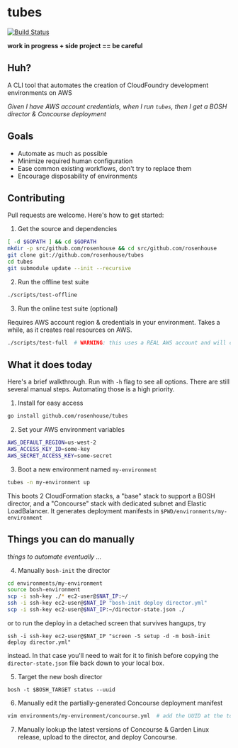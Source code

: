 # tubes
[![Build Status](https://api.travis-ci.org/rosenhouse/tubes.png?branch=master)](http://travis-ci.org/rosenhouse/tubes)

**work in progress + side project == be careful**

## Huh?
A CLI tool that automates the creation of CloudFoundry development environments on AWS

*Given I have AWS account credentials, when I run `tubes`, then I get a BOSH director & Concourse deployment*

## Goals
- Automate as much as possible
- Minimize required human configuration
- Ease common existing workflows, don't try to replace them
- Encourage disposability of environments

## Contributing
Pull requests are welcome.  Here's how to get started:

1. Get the source and dependencies
 ```bash
 [ -d $GOPATH ] && cd $GOPATH
 mkdir -p src/github.com/rosenhouse && cd src/github.com/rosenhouse
 git clone git://github.com/rosenhouse/tubes
 cd tubes
 git submodule update --init --recursive
 ```

2. Run the offline test suite
 ```bash
 ./scripts/test-offline
 ```

3. Run the online test suite (optional)

 Requires AWS account region & credentials in your environment.  Takes a while, as it creates real resources on AWS.

 ```bash
 ./scripts/test-full  # WARNING: this uses a REAL AWS account and will cost you real money.
 ```


## What it does today
Here's a brief walkthrough.  Run with `-h` flag to see all options.  There are still several manual steps.  Automating those is a high priority.

1. Install for easy access
 ```bash
 go install github.com/rosenhouse/tubes
 ```

2. Set your AWS environment variables
 ```bash
 AWS_DEFAULT_REGION=us-west-2
 AWS_ACCESS_KEY_ID=some-key
 AWS_SECRET_ACCESS_KEY=some-secret
 ```

3. Boot a new environment named `my-environment`
 ```bash
 tubes -n my-environment up

 ```
 This boots 2 CloudFormation stacks, a "base" stack to support a BOSH director, and a "Concourse" stack with dedicated subnet and Elastic LoadBalancer.  It generates deployment manifests in `$PWD/environments/my-environment`

## Things you can do manually
*things to automate eventually ...*

4. Manually `bosh-init` the director
 ```bash
 cd environments/my-environment
 source bosh-environment
 scp -i ssh-key ./* ec2-user@$NAT_IP:~/
 ssh -i ssh-key ec2-user@$NAT_IP "bosh-init deploy director.yml"
 scp -i ssh-key ec2-user@$NAT_IP:~/director-state.json ./
 ```
 or to run the deploy in a detached screen that survives hangups, try
 ```
 ssh -i ssh-key ec2-user@$NAT_IP "screen -S setup -d -m bosh-init deploy director.yml"
 ```
 instead.  In that case you'll need to wait for it to finish before copying the `director-state.json` file back down to your local box.
 
5. Target the new bosh director
 ```
 bosh -t $BOSH_TARGET status --uuid
 ```

6. Manually edit the partially-generated Concourse deployment manifest
 ```bash
 vim environments/my-environment/concourse.yml  # add the UUID at the top
 ```

7. Manually lookup the latest versions of Concourse & Garden Linux release, upload to the director, and deploy Concourse.
